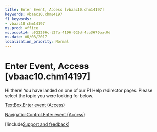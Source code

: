 ```yaml
---
title: Enter Event, Access [vbaac10.chm14197]
keywords: vbaac10.chm14197
f1_keywords:
- vbaac10.chm14197
ms.prod: office
ms.assetid: a622266c-127a-4196-920d-4aa3679aac0d
ms.date: 06/08/2017
localization_priority: Normal
---
```



# Enter Event, Access [vbaac10.chm14197]

Hi there! You have landed on one of our F1 Help redirector pages. Please select the topic you were looking for below.

[TextBox.Enter event (Access)](http://msdn.microsoft.com/library/970dc73b-8b8e-5811-bd4b-c23a96306bd2%28Office.15%29.aspx)

[NavigationControl.Enter event (Access)](http://msdn.microsoft.com/library/30741318-953e-4dde-54df-ef6fca845844%28Office.15%29.aspx)

[!include[Support and feedback](~/includes/feedback-boilerplate.md)]